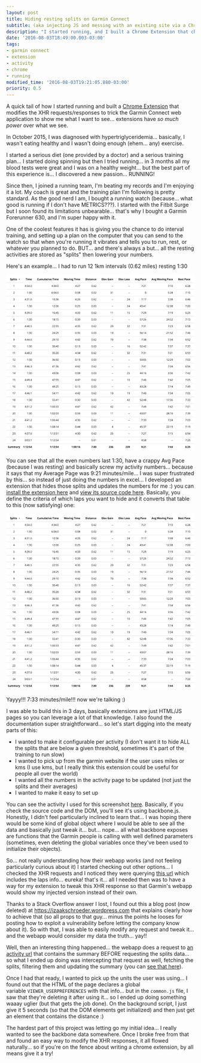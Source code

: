 ```yaml
---
layout: post
title: Hiding resting splits on Garmin Connect
subtitle: (aka injecting JS and messing with an existing site via a Chrome Extension)
description: "I started running, and I built a Chrome Extension that changes the data the Garmin Connect webapp shows, by modifying the content of the XHR the server returns."
date: '2016-08-03T18:49:00.003-03:00'
tags:
- garmin connect
- extension
- activity
- chrome
- running
modified_time: '2016-08-03T19:21:05.880-03:00'
priority: 0.5
---
```

A quick tail of how I started running and built a [Chrome Extension](https://chrome.google.com/webstore/detail/hide-slow-splits/clnbkgfhjkcccgodmjpjnplfkijjhhil) that modifies the XHR requests/responses to trick the Garmin Connect web application to show me what I want to see... extensions have _so much power_ over what we see.

<!--more-->
In October 2015, I was diagnosed with hypertriglyceridemia... basically, I wasn't eating healthy and I wasn't doing enough (ehem... any) exercise.

I started a serious diet (one provided by a doctor) and a serious training plan... I started doing spinning but then I tried running... in 3 months all my blood tests were great and I was on a healthy weight... but the best part of this experience is... I discovered a new passion... RUNNING!

Since then, I joined a running team, I'm beating my records and I'm enjoying it a lot. My coach is great and the training plan I'm following is pretty standard. As the good nerd I am, I bought a running watch (because... what good is running if I don't have METRICS???). I started with the Fitbit Surge but I soon found its limitations unbearable... that's why I bought a Garmin Forerunner 630, and I'm super happy with it.

One of the coolest features it has is giving you the chance to do interval training, and setting up a plan on the computer that you can send to the watch so that when you're running it vibrates and tells you to run, rest, or whatever you planned to do. BUT... and there's always a but... all the resting activities are stored as "splits" then lowering your numbers.

Here's an example... I had to run 12 1km intervals (0.62 miles) resting 1:30

![](/public/images/garmin-connect-extension/before.png)

You can see that all the even numbers last 1:30, have a crappy Avg Pace (because I was resting) and basically screw my activity numbers... because it says that my Average Page was 9:21 minutes/mile... I was super frustrated by this... so instead of just doing the numbers in excel... I developed an extension that hides those splits and updates the numbers for me :) you can [install the extension here](https://chrome.google.com/webstore/detail/hide-slow-splits/clnbkgfhjkcccgodmjpjnplfkijjhhil) and [view its source code here](https://github.com/g3rv4/hide-slow-splits). Basically, you define the criteria of which laps you want to hide and it converts that table to this (now satisfying) one:

![](/public/images/garmin-connect-extension/before.png)

Yayyy!!! 7:33 minutes/mile!!! now we're talking :)

I was able to build this in 3 days, basically extensions are just HTML/JS pages so you can leverage a lot of that knowledge. I also found the documentation super straightforward... so let's start digging into the meaty parts of this:

*   I wanted to make it configurable per activity (I don't want it to hide ALL the splits that are below a given threshold, sometimes it's part of the training to run slow)
*   I wanted to pick up from the garmin website if the user uses miles or kms (I use kms, but I really think this extension could be useful for people all over the world)
*   I wanted all the numbers in the activity page to be updated (not just the splits and their averages)
*   I wanted to make it easy to set up

You can see the activity I used for this screenshot [here](https://connect.garmin.com/modern/activity/1278494312). Basically, if you check the source code and the DOM, you'll see it's using backbone.js. Honestly, I didn't feel particularly inclined to learn that... I was hoping there would be some kind of global object where I would be able to see all the data and basically just tweak it... but... nope... all what backbone exposes are functions that the Garmin people is calling with well defined parameters (sometimes, even deleting the global variables once they've been used to initialize their objects).

So... not really understanding how their webapp works (and not feeling particularly curious about it) I started checking out other options... I checked the XHR requests and I noticed they were querying [this url](https://connect.garmin.com/modern/proxy/activity-service/activity/1278494312/splits?_=1470259487305) which includes the laps info... eureka! that's it... all I needed then was to have a way for my extension to tweak this XHR response so that Garmin's webapp would show my injected version instead of their own.

Thanks to a Stack Overflow answer I lost, I found out this a blog post (now deleted) at https://izaakschroeder.wordpress.com that explains clearly how to achieve that (so all props to that guy... minus the points he looses for posting how to exploit a vulnerability before letting the company know about it). So with that, I was able to easily modify any request and tweak it... and the webapp would consider my data the truth... yay!!

Well, then an interesting thing happened... the webapp does a request to [an activity url](https://connect.garmin.com/modern/proxy/activity-service/activity/1278494312?_=1470259487283) that contains the summary BEFORE requesting the splits data... so what I ended up doing was intercepting that request as well, fetching the splits, filtering them and updating the summary (you can [see that here](https://github.com/g3rv4/hide-slow-splits/blob/master/bg.js#L100)).

Once I had that ready, I wanted to pick up the units the user was using... I found out that the HTML of the page declares a global variable `VIEWER_USERPREFERENCES` with that info... but in the `common.js` file, I saw that they're deleting it after using it... so I ended up doing something waaay uglier (but that gets the job done). On the background script, I just give it 5 seconds (so that the DOM elements get initialized) and then just get an element that contains the distance :)

The hardest part of this project was letting go my initial idea... I really wanted to see the backbone data somewhere. Once I broke free from that and found an easy way to modify the XHR responses, it all flowed naturally... so if you're on the fence about writing a chrome extension, by all means give it a try!
